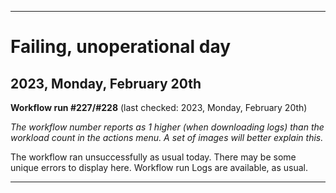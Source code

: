 
***

# Failing, unoperational day

## 2023, Monday, February 20th

**Workflow run #227/#228** (last checked: 2023, Monday, February 20th)

_The workflow number reports as 1 higher (when downloading logs) than the workload count in the actions menu. A set of images will better explain this._

The workflow ran unsuccessfully as usual today. There may be some unique errors to display here. Workflow run Logs are available, as usual.

***
